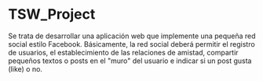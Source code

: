 TSW_Project
===========

Se trata de desarrollar una aplicación web que implemente una pequeña red social estilo Facebook. Básicamente, la red social deberá permitir el registro de usuarios, el establecimiento de las relaciones de amistad, compartir pequeños textos o posts en el "muro" del usuario e indicar si un post gusta (like) o no.
